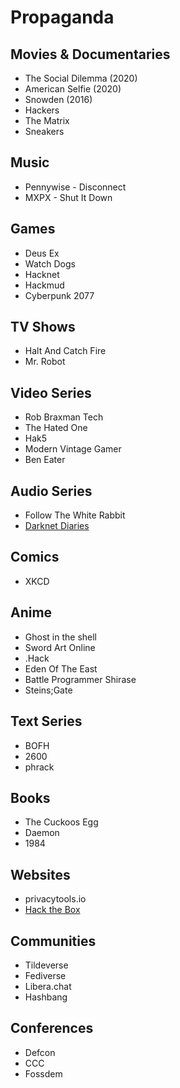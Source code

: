 # Propaganda

## Movies & Documentaries

-   The Social Dilemma (2020)
-   American Selfie (2020)
-   Snowden (2016)
-   Hackers
-   The Matrix
-   Sneakers

## Music

- Pennywise - Disconnect
- MXPX - Shut It Down

## Games

-   Deus Ex
-   Watch Dogs
-   Hacknet
-   Hackmud
-   Cyberpunk 2077

## TV Shows

-   Halt And Catch Fire
-   Mr. Robot

## Video Series

-   Rob Braxman Tech
-   The Hated One
-   Hak5
-   Modern Vintage Gamer
-   Ben Eater

## Audio Series

-   Follow The White Rabbit
-   [Darknet Diaries](https://darknetdiaries.com/)

## Comics

-   XKCD

## Anime

-   Ghost in the shell
-   Sword Art Online
-   .Hack
-   Eden Of The East
-   Battle Programmer Shirase
-   Steins;Gate

## Text Series

-   BOFH
-   2600
-   phrack

## Books

-   The Cuckoos Egg
-   Daemon
-   1984

## Websites

-   privacytools.io
-   [Hack the Box](https://www.hackthebox.eu/)

## Communities

-   Tildeverse
-   Fediverse
-   Libera.chat
-   Hashbang

## Conferences

-   Defcon
-   CCC
-   Fossdem
